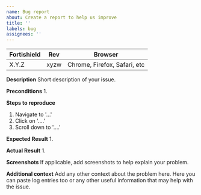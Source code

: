 ```yaml
---
name: Bug report
about: Create a report to help us improve
title: ''
labels: bug
assignees: ''
---
```


| Fortishield | Rev  | Browser                      |
|-------|------|------------------------------|
| X.Y.Z | xyzw | Chrome, Firefox, Safari, etc |

**Description**
Short description of your issue.

**Preconditions**
1. 

**Steps to reproduce**
1. Navigate to '...'
2. Click on '....'
3. Scroll down to '....'

**Expected Result**
1. 

**Actual Result**
1. 

**Screenshots**
If applicable, add screenshots to help explain your problem.

**Additional context**
Add any other context about the problem here. Here you can paste log entries too or any other useful information that may help with the issue.
